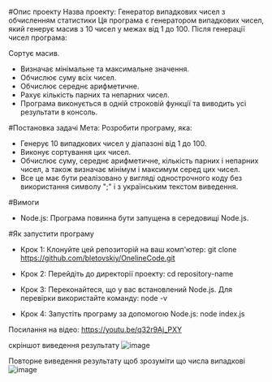 #Опис проекту
Назва проекту: Генератор випадкових чисел з обчисленням статистики
Ця програма є генератором випадкових чисел, який генерує масив з 10 чисел у межах від 1 до 100. Після генерації чисел програма:

Сортує масив.
- Визначає мінімальне та максимальне значення.
- Обчислює суму всіх чисел.
- Обчислює середнє арифметичне.
- Рахує кількість парних та непарних чисел.
- Програма виконується в одній строковій функції та виводить усі результати в консоль.

#Постановка задачі
Мета: Розробити програму, яка:

- Генерує 10 випадкових чисел у діапазоні від 1 до 100.
- Виконує сортування цих чисел.
- Обчислює суму, середнє арифметичне, кількість парних і непарних чисел, а також визначає мінімум і максимум серед цих чисел.
- Все це має бути реалізовано у вигляді однострочного коду без використання символу ";" і з українським текстом виведення.

#Вимоги

- Node.js: Програма повинна бути запущена в середовищі Node.js.

#Як запустити програму

- Крок 1: Клонуйте цей репозиторій на ваш комп'ютер:
  git clone https://github.com/bletovskiy/OnelineCode.git

- Крок 2: Перейдіть до директорії проекту:
  cd repository-name

- Крок 3: Переконайтеся, що у вас встановлений Node.js. Для перевірки використайте команду:
  node -v

- Крок 4: Запустіть програму за допомогою Node.js:
  node index.js

Посилання на відео:
https://youtu.be/q32r9Aj_PXY

скріншот виведення результату
![image](https://github.com/user-attachments/assets/87aa7fcd-e95c-4774-821d-98a19da4a247)

Повторне виведення результату щоб зрозуміти що числа випадкові
![image](https://github.com/user-attachments/assets/27512794-c936-4bb8-bff1-8569ad7e147c)

